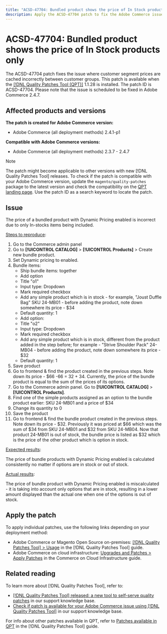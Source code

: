```yaml
---
title: "ACSD-47704: Bundled product shows the price of In Stock products only"
description: Apply the ACSD-47704 patch to fix the Adobe Commerce issue where a bundled product shows the price of In Stock products only.
---
```

# ACSD-47704: Bundled product shows the price of In Stock products only

The ACSD-47704 patch fixes the issue where customer segment prices are cached incorrectly between customer groups. This patch is available when the [[!DNL Quality Patches Tool (QPT)]](/help/announcements/adobe-commerce-announcements/magento-quality-patches-released-new-tool-to-self-serve-quality-patches.md) 1.1.28 is installed. The patch ID is ACSD-47704. Please note that the issue is scheduled to be fixed in Adobe Commerce 2.4.7.

## Affected products and versions

**The patch is created for Adobe Commerce version:**

* Adobe Commerce (all deployment methods) 2.4.1-p1

**Compatible with Adobe Commerce versions:**

* Adobe Commerce (all deployment methods) 2.3.7 - 2.4.7

>[!NOTE]
>
>The patch might become applicable to other versions with new [!DNL Quality Patches Tool] releases. To check if the patch is compatible with your Adobe Commerce version, update the `magento/quality-patches` package to the latest version and check the compatibility on the [QPT landing page](https://experienceleague.adobe.com/tools/commerce-quality-patches/index.html). Use the patch ID as a search keyword to locate the patch.

## Issue

The price of a bundled product with Dynamic Pricing enabled is incorrect due to only In-stocks items being included.

<u>Steps to reproduce</u>:

1. Go to the Commerce admin panel
1. Go to **[!UICONTROL CATALOG]** > **[!UICONTROL Products]** > Create new bundle product.
1. Set Dynamic pricing to enabled.
1. Bundle items:
   * Ship bundle items: together
   * Add option
   * Title "o1"
   * Input type: Dropdown
   * Mark required checkbox
   * Add any simple product which is in stock - for example, "Joust Duffle Bag" SKU 24-MB01 - before adding the product, note down somewhere its price - $34
   * Default quantity: 1
   * Add option:
   * Title "o2"
   * Input type: Dropdown
   * Mark required checkbox
   * Add any simple product which is in stock, different from the product added in the step before; for example - "Strive Shoulder Pack" 24-MB04 - before adding the product, note down somewhere its price - $32
   * Default quantity: 1
1. Save product
1. Go to frontend & find the product created in the previous steps. Note down its price - $66
-66 = 32 + 34. Currently, the price of the bundle product is equal to the sum of the prices of its options.
1. Go to the Commerce admin panel. Go to **[!UICONTROL CATALOG]** > **[!UICONTROL Products]**.
1. Find one of the simple products assigned as an option to the bundle product earlier:
SKU 24-MB01 and a price of $34
1. Change its quantity to 0
1. Save the product
1. Go to frontend & find the bundle product created in the previous steps. Note down its price - $32. Previously it was priced at $66 which was the sum of $34 from SKU 24-MB01 and $32 from SKU 24-MB04. Now that product 24-MB01 is out of stock, the bundle price is listed as $32 which is the price of the other product which is option in stock.

<u>Expected results</u>:

The price of bundle products with Dynamic Pricing enabled is calculated consistently no matter if options are in stock or out of stock.

<u>Actual results</u>:

The price of bundle product with Dynamic Pricing enabled is miscalculated - it is taking into account only options that are in stock, resulting in a lower amount displayed than the actual one when one of the options is out of stock.

## Apply the patch

To apply individual patches, use the following links depending on your deployment method:

* Adobe Commerce or Magento Open Source on-premises: [[!DNL Quality Patches Tool] > Usage](https://experienceleague.adobe.com/docs/commerce-operations/tools/quality-patches-tool/usage.html) in the [!DNL Quality Patches Tool] guide.
* Adobe Commerce on cloud infrastructure: [Upgrades and Patches > Apply Patches](https://experienceleague.adobe.com/docs/commerce-cloud-service/user-guide/develop/upgrade/apply-patches.html) in the Commerce on Cloud Infrastructure guide.

## Related reading

To learn more about [!DNL Quality Patches Tool], refer to:

* [[!DNL Quality Patches Tool] released: a new tool to self-serve quality patches](/help/announcements/adobe-commerce-announcements/magento-quality-patches-released-new-tool-to-self-serve-quality-patches.md) in our support knowledge base.
* [Check if patch is available for your Adobe Commerce issue using [!DNL Quality Patches Tool]](/help/support-tools/patches-available-in-qpt-tool/check-patch-for-magento-issue-with-magento-quality-patches.md) in our support knowledge base.

For info about other patches available in QPT, refer to [Patches available in QPT](https://experienceleague.adobe.com/tools/commerce-quality-patches/index.html) in the [!DNL Quality Patches Tool] guide.

